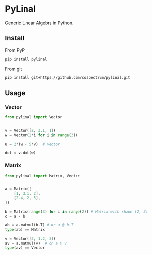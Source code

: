# PyLinal

Generic Linear Algebra in Python.

## Install

From PyPi
```sh
pip install pylinal
```

From git
```sh
pip install git+https://github.com/cospectrum/pylinal.git
```

## Usage

### Vector

```python
from pylinal import Vector


v = Vector([2, 3.1, 1])
w = Vector(2*i for i in range(3))

u = 2*(w - 5*v)  # Vector

dot = v.dot(w)

```

### Matrix

```python
from pylinal import Matrix, Vector


a = Matrix([
    [1, 3.1, 2],
    [2.4, 2, 5],
])

b = Matrix(range(3) for i in range(2)) # Matrix with shape (2, 3)
c = a - b

ab = a.matmul(b.T) # or a @ b.T
type(ab) == Matrix

v = Vector([2, 1.2, 3])
av = a.matmul(v)  # or a @ v
type(av) == Vector

```

